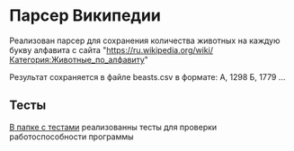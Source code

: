 # Парсер Википедии

Реализован парсер для сохранения количества животных на каждую 
букву алфавита с сайта "https://ru.wikipedia.org/wiki/Категория:Животные_по_алфавиту" 

Результат сохраняется в файле beasts.csv в формате:
А, 1298
Б, 1779
...

## Тесты

[В папке с тестами](./test_parser) реализованны тесты 
для проверки работоспособности программы